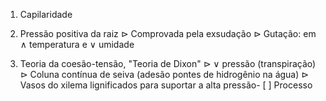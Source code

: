 1) Capilaridade

2) Pressão positiva da raiz
$\triangleright$ Comprovada pela exsudação
$\triangleright$ Gutação: em $\wedge$ temperatura e $\vee$ umidade

3) Teoria da coesão-tensão, "Teoria de Dixon"
$\triangleright$ $\vee$ pressão (transpiração)
$\triangleright$ Coluna contínua de seiva (adesão pontes de hidrogênio na água)
$\triangleright$ Vasos do xilema lignificados para suportar a alta pressão- [ ] Processo 
